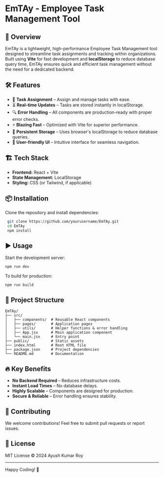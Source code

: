 # EmTAy - Employee Task Management Tool

## 🚀 Overview
EmTAy is a lightweight, high-performance Employee Task Management tool designed to streamline task assignments and tracking within organizations. Built using **Vite** for fast development and **localStorage** to reduce database query time, EmTAy ensures quick and efficient task management without the need for a dedicated backend.

## 🛠 Features
- 📌 **Task Assignment** – Assign and manage tasks with ease.
- ⏳ **Real-time Updates** – Tasks are stored instantly in localStorage.
- 🔍 **Error Handling** – All components are production-ready with proper error checks.
- ⚡ **Blazing Fast** – Optimized with Vite for superior performance.
- 📂 **Persistent Storage** – Uses browser's localStorage to reduce database queries.
- 🎨 **User-friendly UI** – Intuitive interface for seamless navigation.

## 🏗 Tech Stack
- **Frontend:** React + Vite
- **State Management:** LocalStorage
- **Styling:** CSS (or Tailwind, if applicable)

## 📦 Installation
Clone the repository and install dependencies:
```bash
 git clone https://github.com/yourusername/EmTAy.git
 cd EmTAy
 npm install
```

## ▶️ Usage
Start the development server:
```bash
npm run dev
```
To build for production:
```bash
npm run build
```

## 📌 Project Structure
```
EmTAy/
├── src/
│   ├── components/  # Reusable React components
│   ├── pages/       # Application pages
│   ├── utils/       # Helper functions & error handling
│   ├── App.jsx      # Main application component
│   └── main.jsx     # Entry point
├── public/          # Static assets
├── index.html       # Root HTML file
├── package.json     # Project dependencies
└── README.md        # Documentation
```

## 🔥 Key Benefits
- **No Backend Required** – Reduces infrastructure costs.
- **Instant Load Times** – No database delays.
- **Highly Scalable** – Components are designed for production.
- **Secure & Reliable** – Error handling ensures stability.

## 🙌 Contributing
We welcome contributions! Feel free to submit pull requests or report issues.

## 📜 License
MIT License © 2024 Ayush Kumar Roy

---
Happy Coding! 🚀

